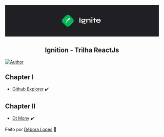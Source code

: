
<img alt="Ignite" src=".github/background.png" />

<h2 align="center">
  Ignition - Trilha ReactJs 
</h2>

[![Author](https://img.shields.io/badge/autor-DéboraLopes-sucess?style=flat-square)](https://github.com/DebLopes)


## Chapter I

* [Github Explorer](https://github.com/DebLopes/ignition-reactjs/tree/master/01-github-explorer)  :heavy_check_mark:

## Chapter II
* [Dt Mony](https://github.com/DebLopes/ignition-reactjs/tree/master/dtmoney) :heavy_check_mark:

Feito por [Débora Lopes](https://github.com/DebLopes) 🖤